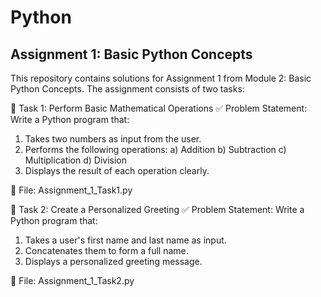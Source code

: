 # Python
## Assignment 1: Basic Python Concepts
This repository contains solutions for Assignment 1 from Module 2: Basic Python Concepts. The assignment consists of two tasks:

📌 Task 1: Perform Basic Mathematical Operations
✅ Problem Statement:
Write a Python program that:
1. Takes two numbers as input from the user.
2. Performs the following operations:
a) Addition
b) Subtraction
c) Multiplication
d) Division
3. Displays the result of each operation clearly.

📄 File:
Assignment_1_Task1.py

📌 Task 2: Create a Personalized Greeting
✅ Problem Statement:
Write a Python program that:
1. Takes a user's first name and last name as input.
2. Concatenates them to form a full name.
3. Displays a personalized greeting message.

📄 File:
Assignment_1_Task2.py
